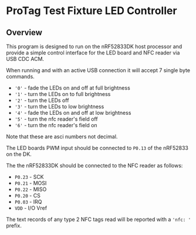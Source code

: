 # ProTag Test Fixture LED Controller

## Overview
This program is designed to run on the nRF52833DK host processor and provide a simple control interface for the LED board and NFC reader via USB CDC ACM.

When running and with an active USB connection it will accept 7 single byte commands.

- `'0'` - fade the LEDs on and off at full brightness
- `'1'` - turn the LEDs on to full brightness
- `'2'` - turn the LEDs off
- `'3'` - turn the LEDs to low brightness
- `'4'` - fade the LEDs on and off at low brightness
- `'5'` - turn the nfc reader's field off
- `'6'` - turn the nfc reader's field on

Note that these are asci numbers not decimal.

The LED boards PWM input should be connected to `P0.13` of the nRF52833 on the DK.

The the nRF52833DK should be connected to the NFC reader as follows:

- `P0.23` - SCK
- `P0.21` - MOSI
- `P0.22` - MISO
- `P0.20` - CS
- `P0.03` - IRQ
- `VDD`   - I/O Vref

The text records of any type 2 NFC tags read will be reported with a `'nfc: '` prefix.